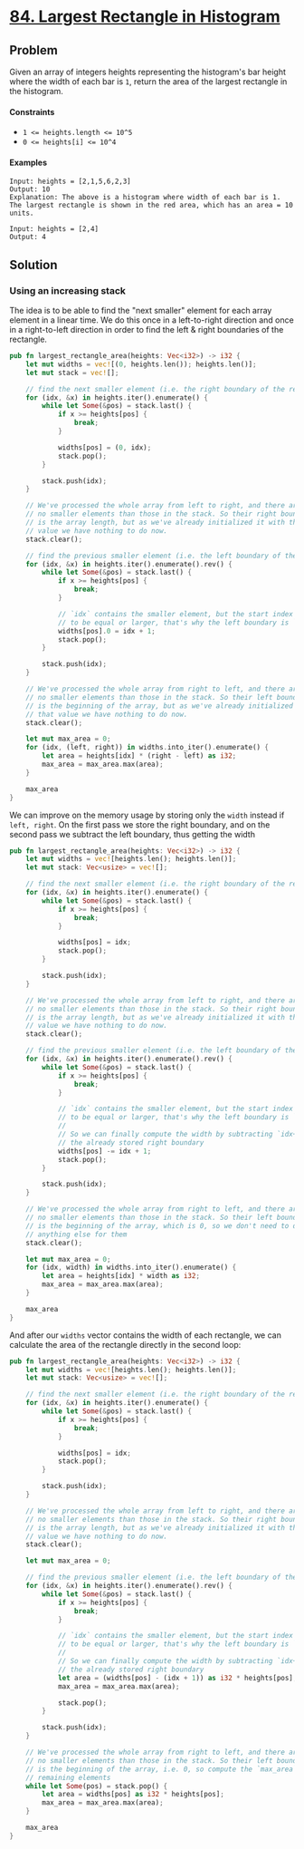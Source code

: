 # [84. Largest Rectangle in Histogram](https://leetcode.com/problems/largest-rectangle-in-histogram/)

## Problem

Given an array of integers heights representing the histogram's bar height where
the width of each bar is `1`, return the area of the largest rectangle in the
histogram.

#### Constraints

* `1 <= heights.length <= 10^5`
* `0 <= heights[i] <= 10^4`

#### Examples

```text
Input: heights = [2,1,5,6,2,3]
Output: 10
Explanation: The above is a histogram where width of each bar is 1.
The largest rectangle is shown in the red area, which has an area = 10 units.
```

```text
Input: heights = [2,4]
Output: 4
```

## Solution

### Using an increasing stack

The idea is to be able to find the "next smaller" element for each array element
in a linear time. We do this once in a left-to-right direction and once in a
right-to-left direction in order to find the left & right boundaries of the
rectangle.

```rust
pub fn largest_rectangle_area(heights: Vec<i32>) -> i32 {
    let mut widths = vec![(0, heights.len()); heights.len()];
    let mut stack = vec![];

    // find the next smaller element (i.e. the right boundary of the rectangle)
    for (idx, &x) in heights.iter().enumerate() {
        while let Some(&pos) = stack.last() {
            if x >= heights[pos] {
                break;
            }

            widths[pos] = (0, idx);
            stack.pop();
        }

        stack.push(idx);
    }

    // We've processed the whole array from left to right, and there are
    // no smaller elements than those in the stack. So their right boundary
    // is the array length, but as we've already initialized it with that
    // value we have nothing to do now.
    stack.clear();

    // find the previous smaller element (i.e. the left boundary of the rectangle)
    for (idx, &x) in heights.iter().enumerate().rev() {
        while let Some(&pos) = stack.last() {
            if x >= heights[pos] {
                break;
            }

            // `idx` contains the smaller element, but the start index needs
            // to be equal or larger, that's why the left boundary is `idx + 1`
            widths[pos].0 = idx + 1;
            stack.pop();
        }

        stack.push(idx);
    }

    // We've processed the whole array from right to left, and there are
    // no smaller elements than those in the stack. So their left boundary
    // is the beginning of the array, but as we've already initialized it with
    // that value we have nothing to do now.
    stack.clear();

    let mut max_area = 0;
    for (idx, (left, right)) in widths.into_iter().enumerate() {
        let area = heights[idx] * (right - left) as i32;
        max_area = max_area.max(area);
    }

    max_area
}
```

We can improve on the memory usage by storing only the `width` instead
if `left, right`. On the first pass we store the right boundary, and on the
second pass we subtract the left boundary, thus getting the width

```rust
pub fn largest_rectangle_area(heights: Vec<i32>) -> i32 {
    let mut widths = vec![heights.len(); heights.len()];
    let mut stack: Vec<usize> = vec![];

    // find the next smaller element (i.e. the right boundary of the rectangle)
    for (idx, &x) in heights.iter().enumerate() {
        while let Some(&pos) = stack.last() {
            if x >= heights[pos] {
                break;
            }

            widths[pos] = idx;
            stack.pop();
        }

        stack.push(idx);
    }

    // We've processed the whole array from left to right, and there are
    // no smaller elements than those in the stack. So their right boundary
    // is the array length, but as we've already initialized it with that
    // value we have nothing to do now.
    stack.clear();

    // find the previous smaller element (i.e. the left boundary of the rectangle)
    for (idx, &x) in heights.iter().enumerate().rev() {
        while let Some(&pos) = stack.last() {
            if x >= heights[pos] {
                break;
            }

            // `idx` contains the smaller element, but the start index needs
            // to be equal or larger, that's why the left boundary is `idx + 1`
            //
            // So we can finally compute the width by subtracting `idx+1` from
            // the already stored right boundary
            widths[pos] -= idx + 1;
            stack.pop();
        }

        stack.push(idx);
    }

    // We've processed the whole array from right to left, and there are
    // no smaller elements than those in the stack. So their left boundary
    // is the beginning of the array, which is 0, so we don't need to do
    // anything else for them
    stack.clear();

    let mut max_area = 0;
    for (idx, width) in widths.into_iter().enumerate() {
        let area = heights[idx] * width as i32;
        max_area = max_area.max(area);
    }

    max_area
}
```

And after our `widths` vector contains the width of each rectangle, we can 
calculate the area of the rectangle directly in the second loop:

```rust
pub fn largest_rectangle_area(heights: Vec<i32>) -> i32 {
    let mut widths = vec![heights.len(); heights.len()];
    let mut stack: Vec<usize> = vec![];

    // find the next smaller element (i.e. the right boundary of the rectangle)
    for (idx, &x) in heights.iter().enumerate() {
        while let Some(&pos) = stack.last() {
            if x >= heights[pos] {
                break;
            }

            widths[pos] = idx;
            stack.pop();
        }

        stack.push(idx);
    }

    // We've processed the whole array from left to right, and there are
    // no smaller elements than those in the stack. So their right boundary
    // is the array length, but as we've already initialized it with that
    // value we have nothing to do now.
    stack.clear();

    let mut max_area = 0;

    // find the previous smaller element (i.e. the left boundary of the rectangle)
    for (idx, &x) in heights.iter().enumerate().rev() {
        while let Some(&pos) = stack.last() {
            if x >= heights[pos] {
                break;
            }

            // `idx` contains the smaller element, but the start index needs
            // to be equal or larger, that's why the left boundary is `idx + 1`
            //
            // So we can finally compute the width by subtracting `idx+1` from
            // the already stored right boundary
            let area = (widths[pos] - (idx + 1)) as i32 * heights[pos];
            max_area = max_area.max(area);

            stack.pop();
        }

        stack.push(idx);
    }

    // We've processed the whole array from right to left, and there are
    // no smaller elements than those in the stack. So their left boundary
    // is the beginning of the array, i.e. 0, so compute the `max_area` for the
    // remaining elements
    while let Some(pos) = stack.pop() {
        let area = widths[pos] as i32 * heights[pos];
        max_area = max_area.max(area);
    }

    max_area
}
```